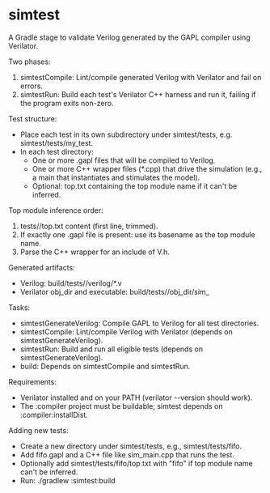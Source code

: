 # simtest

A Gradle stage to validate Verilog generated by the GAPL compiler using Verilator.

Two phases:
1) simtestCompile: Lint/compile generated Verilog with Verilator and fail on errors.
2) simtestRun: Build each test's Verilator C++ harness and run it, failing if the program exits non-zero.

Test structure:
- Place each test in its own subdirectory under simtest/tests, e.g. simtest/tests/my_test.
- In each test directory:
  - One or more .gapl files that will be compiled to Verilog.
  - One or more C++ wrapper files (*.cpp) that drive the simulation (e.g., a main that instantiates and stimulates the model).
  - Optional: top.txt containing the top module name if it can't be inferred.

Top module inference order:
1) tests/<name>/top.txt content (first line, trimmed).
2) If exactly one .gapl file is present: use its basename as the top module name.
3) Parse the C++ wrapper for an include of V<top>.h.

Generated artifacts:
- Verilog: build/tests/<test>/verilog/*.v
- Verilator obj_dir and executable: build/tests/<test>/obj_dir/sim_<test>

Tasks:
- simtestGenerateVerilog: Compile GAPL to Verilog for all test directories.
- simtestCompile: Lint/compile Verilog with Verilator (depends on simtestGenerateVerilog).
- simtestRun: Build and run all eligible tests (depends on simtestGenerateVerilog).
- build: Depends on simtestCompile and simtestRun.

Requirements:
- Verilator installed and on your PATH (verilator --version should work).
- The :compiler project must be buildable; simtest depends on :compiler:installDist.

Adding new tests:
- Create a new directory under simtest/tests, e.g., simtest/tests/fifo.
- Add fifo.gapl and a C++ file like sim_main.cpp that runs the test.
- Optionally add simtest/tests/fifo/top.txt with "fifo" if top module name can't be inferred.
- Run: ./gradlew :simtest:build
